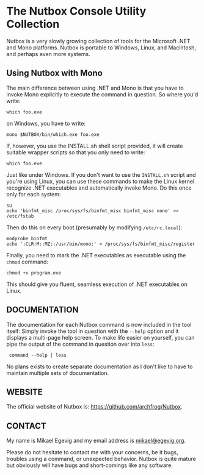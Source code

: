 # The Nutbox Console Utility Collection
Nutbox is a very slowly growing collection of tools for the Microsoft .NET and Mono platforms.  Nutbox is portable to Windows, Linux, and Macintosh, and perhaps even more systems.

## Using Nutbox with Mono
The main difference between using .NET and Mono is that you have to invoke Mono explicitly to execute the command in question.  So where you'd write:

    which foo.exe

on Windows, you have to write:

    mono $NUTBOX/bin/which.exe foo.exe

If, however, you use the INSTALL.sh shell script provided, it will create suitable wrapper scripts so that you only need to write:

    which foo.exe

Just like under Windows.  If you don't want to use the `INSTALL.sh` script and you're using Linux, you can use these commands to make the Linux kernel recognize .NET executables and automatically invoke Mono.  Do this once only for each system:

	su
	echo 'binfmt_misc /proc/sys/fs/binfmt_misc binfmt_misc none' >> /etc/fstab

Then do this on every boot (presumably by modifying `/etc/rc.local`):

	modprobe binfmt
	echo ':CLR:M::MZ::/usr/bin/mono:' > /proc/sys/fs/binfmt_misc/register

Finally, you need to mark the .NET executables as executable using the `chmod` command:

	chmod +x program.exe

This should give you fluent, seamless execution of .NET executables on Linux.

## DOCUMENTATION
The documentation for each Nutbox command is now included in the tool itself: Simply invoke the tool in question with the `--help` option and it displays a multi-page help screen.  To make life easier on yourself, you can pipe the output of the command in question over into `less`:

     command --help | less

No plans exists to create separate documentation as I don't like to have to maintain multiple sets of documentation.

## WEBSITE
The official website of Nutbox is: https://github.com/archfrog/Nutbox.

## CONTACT
My name is Mikael Egevig and my email address is mikael@egevig.org.

Please do not hesitate to contact me with your concerns, be it bugs, troubles using a command, or unexpected behavior.  Nutbox is quite mature but obviously will have bugs and short-comings like any software.

